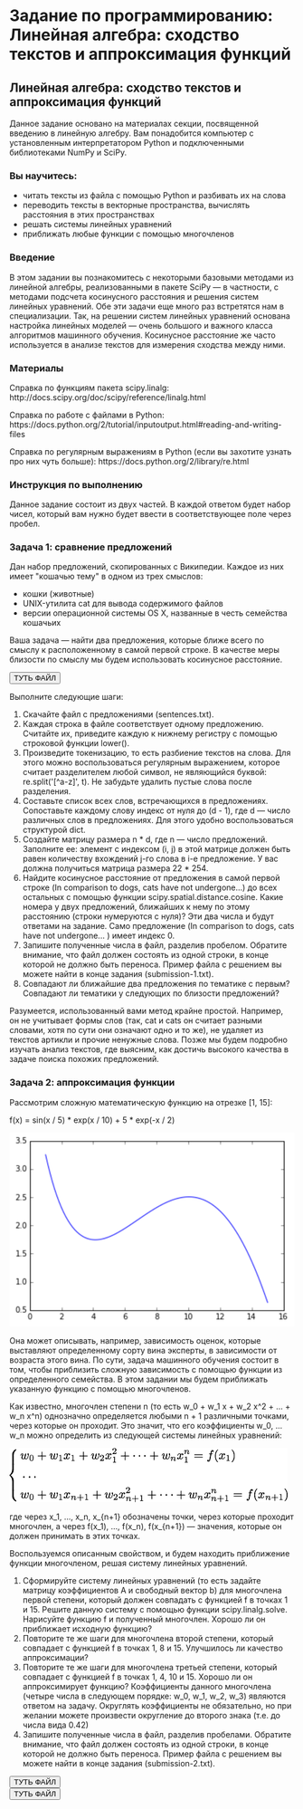 # Задание по программированию: Линейная алгебра: сходство текстов и аппроксимация функций

<h2> Линейная алгебра: сходство текстов и аппроксимация функций </h2> 
<p> Данное задание основано на материалах секции, посвященной введению в линейную алгебру. Вам понадобится компьютер с установленным интерпретатором Python и подключенными библиотеками NumPy и SciPy. </p>
<h3> Вы научитесь: </h3>
<ul>
	<li> читать тексты из файла с помощью Python и разбивать их на слова </li>
	<li> переводить тексты в векторные пространства, вычислять расстояния в этих пространствах </li>
	<li> решать системы линейных уравнений </li>
	<li> приближать любые функции с помощью многочленов </li>
</ul>
<h3> Введение </h3>
<p> В этом задании вы познакомитесь с некоторыми базовыми методами из линейной алгебры, реализованными в пакете SciPy — в частности, с методами подсчета косинусного расстояния и решения систем линейных уравнений. Обе эти задачи еще много раз встретятся нам в специализации. Так, на решении систем линейных уравнений основана настройка линейных моделей — очень большого и важного класса алгоритмов машинного обучения. Косинусное расстояние же часто используется в анализе текстов для измерения сходства между ними. </p>
<h3> Материалы </h3>
<p> Справка по функциям пакета scipy.linalg: http://docs.scipy.org/doc/scipy/reference/linalg.html </p>
<p> Справка по работе с файлами в Python: https://docs.python.org/2/tutorial/inputoutput.html#reading-and-writing-files </p>
<p> Справка по регулярным выражениям в Python (если вы захотите узнать про них чуть больше): https://docs.python.org/2/library/re.html </p>
<h3> Инструкция по выполнению </h3>
<p> Данное задание состоит из двух частей. В каждой ответом будет набор чисел, который вам нужно будет ввести в соответствующее поле через пробел. </p>
<h3><b> Задача 1: сравнение предложений </b></h3>
<p> Дан набор предложений, скопированных с Википедии. Каждое из них имеет "кошачью тему" в одном из трех смыслов: </p>
<ul>
	<li> кошки (животные) </li>
	<li> UNIX-утилита cat для вывода содержимого файлов </li>
	<li> версии операционной системы OS X, названные в честь семейства кошачьих </li>
</ul>
<p> Ваша задача — найти два предложения, которые ближе всего по смыслу к расположенному в самой первой строке. В качестве меры близости по смыслу мы будем использовать косинусное расстояние. </p>
<a href="sentences.txt" download="sentences.txt" title="sentences.txt">
	<button>ТУТЬ ФАЙЛ</button>
</a>
<p> Выполните следующие шаги: </p>
<ol>
	<li> Скачайте файл с предложениями (sentences.txt). </li>
	<li> Каждая строка в файле соответствует одному предложению. Считайте их, приведите каждую к нижнему регистру с помощью строковой функции lower(). </li>
	<li> Произведите токенизацию, то есть разбиение текстов на слова. Для этого можно воспользоваться регулярным выражением, которое считает разделителем любой символ, не являющийся буквой: re.split('[^a-z]', t). Не забудьте удалить пустые слова после разделения. </li>
	<li> Составьте список всех слов, встречающихся в предложениях. Сопоставьте каждому слову индекс от нуля до (d - 1), где d — число различных слов в предложениях. Для этого удобно воспользоваться структурой dict. </li>
	<li> Создайте матрицу размера n * d, где n — число предложений. Заполните ее: элемент с индексом (i, j) в этой матрице должен быть равен количеству вхождений j-го слова в i-е предложение. У вас должна получиться матрица размера 22 * 254. </li>
	<li> Найдите косинусное расстояние от предложения в самой первой строке (In comparison to dogs, cats have not undergone...) до всех остальных с помощью функции scipy.spatial.distance.cosine. Какие номера у двух предложений, ближайших к нему по этому расстоянию (строки нумеруются с нуля)? Эти два числа и будут ответами на задание. Само предложение (In comparison to dogs, cats have not undergone... ) имеет индекс 0. </li>
	<li> Запишите полученные числа в файл, разделив пробелом. Обратите внимание, что файл должен состоять из одной строки, в конце которой не должно быть переноса. Пример файла с решением вы можете найти в конце задания (submission-1.txt). </li>
	<li> Совпадают ли ближайшие два предложения по тематике с первым? Совпадают ли тематики у следующих по близости предложений? </li>
</ol>
<p> Разумеется, использованный вами метод крайне простой. Например, он не учитывает формы слов (так, cat и cats он считает разными словами, хотя по сути они означают одно и то же), не удаляет из текстов артикли и прочие ненужные слова. Позже мы будем подробно изучать анализ текстов, где выясним, как достичь высокого качества в задаче поиска похожих предложений. </p>
<h3><b> Задача 2: аппроксимация функции </b></h3>
<p> Рассмотрим сложную математическую функцию на отрезке [1, 15]: </p>
<p> f(x) = sin(x / 5) * exp(x / 10) + 5 * exp(-x / 2) </p>
<img src="image01.png">
<p> Она может описывать, например, зависимость оценок, которые выставляют определенному сорту вина эксперты, в зависимости от возраста этого вина. По сути, задача машинного обучения состоит в том, чтобы приблизить сложную зависимость с помощью функции из определенного семейства. В этом задании мы будем приближать указанную функцию с помощью многочленов. </p>
<p> Как известно, многочлен степени n (то есть w_0 + w_1 x + w_2 x^2 + ... + w_n x^n) однозначно определяется любыми n + 1 различными точками, через которые он проходит. Это значит, что его коэффициенты w_0, ... w_n можно определить из следующей системы линейных уравнений: </p>
<img src="l_system.png">
<p> где через x_1, ..., x_n, x_{n+1} обозначены точки, через которые проходит многочлен, а через f(x_1), ..., f(x_n), f(x_{n+1}) — значения, которые он должен принимать в этих точках. </p>
<p> Воспользуемся описанным свойством, и будем находить приближение функции многочленом, решая систему линейных уравнений. </p>
<ol>
	<li> Сформируйте систему линейных уравнений (то есть задайте матрицу коэффициентов A и свободный вектор b) для многочлена первой степени, который должен совпадать с функцией f в точках 1 и 15. Решите данную систему с помощью функции scipy.linalg.solve. Нарисуйте функцию f и полученный многочлен. Хорошо ли он приближает исходную функцию? </li>
	<li> Повторите те же шаги для многочлена второй степени, который совпадает с функцией f в точках 1, 8 и 15. Улучшилось ли качество аппроксимации? </li>
	<li> Повторите те же шаги для многочлена третьей степени, который совпадает с функцией f в точках 1, 4, 10 и 15. Хорошо ли он аппроксимирует функцию? Коэффициенты данного многочлена (четыре числа в следующем порядке: w_0, w_1, w_2, w_3) являются ответом на задачу. Округлять коэффициенты не обязательно, но при желании можете произвести округление до второго знака (т.е. до числа вида 0.42) </li>
	<li> Запишите полученные числа в файл, разделив пробелами. Обратите внимание, что файл должен состоять из одной строки, в конце которой не должно быть переноса. Пример файла с решением вы можете найти в конце задания (submission-2.txt). </li>
</ol>
<a href="submission-2.txt" download="" title="submission-2.txt">
	<button>ТУТЬ ФАЙЛ</button>
</a>
<br>
<a href="submission-1.txt" download="" title="submission-1.txt">
	<button>ТУТЬ ФАЙЛ</button>
</a>